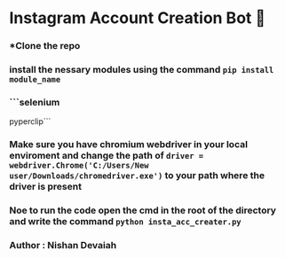 # Instagram Account Creation Bot :rainbow:

### *Clone the repo
### install the nessary modules using the command ```pip install module_name```
### ```selenium
pyperclip```
### Make sure you have chromium webdriver in your local enviroment and change the path of ```driver = webdriver.Chrome('C:/Users/New user/Downloads/chromedriver.exe')``` to your path where the driver is present
### Noe to run the code open the cmd in the root of the directory and write the command ```python insta_acc_creater.py```

### Author : Nishan Devaiah
